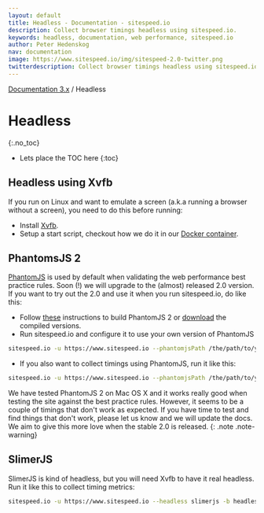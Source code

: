 ```yaml
---
layout: default
title: Headless - Documentation - sitespeed.io
description: Collect browser timings headless using sitespeed.io.
keywords: headless, documentation, web performance, sitespeed.io
author: Peter Hedenskog
nav: documentation
image: https://www.sitespeed.io/img/sitespeed-2.0-twitter.png
twitterdescription: Collect browser timings headless using sitespeed.io.
---
```

[Documentation 3.x](/documentation/) / Headless

# Headless
{:.no_toc}

* Lets place the TOC here
{:toc}

## Headless using Xvfb

 If you run on Linux and want to emulate a screen (a.k.a running a browser without a screen), you need to do this before running:

* Install [Xvfb](http://www.x.org/releases/current/doc/man/man1/Xvfb.1.xhtml).
* Setup a start script, checkout how we do it in our   [Docker container](https://github.com/sitespeedio/sitespeed.io-docker/blob/master/all/scripts/start.sh).


## PhantomsJS 2
[PhantomJS](http://phantomjs.org/) is used by default when validating the web performance best practice rules. Soon (!) we will upgrade to the (almost) released 2.0 version. If you want to try out the 2.0 and use it when you run sitespeed.io, do like this:

* Follow [these](https://github.com/ariya/phantomjs/wiki/PhantomJS-2) instructions to build PhantomJS 2 or [download](https://bitbucket.org/ariya/phantomjs/downloads) the compiled versions.
* Run sitespeed.io and configure it to use your own version of PhantomJS

~~~bash
sitespeed.io -u https://www.sitespeed.io --phantomjsPath /the/path/to/your/bin
~~~

* If you also want to collect timings using PhantomJS, run it like this:

~~~bash
sitespeed.io -u https://www.sitespeed.io --phantomjsPath /the/path/to/your/bin -b headless
~~~

We have tested PhantomJS 2 on Mac OS X and it works really good when testing the site against the best practice rules. However, it seems to be a couple of timings that don't work as expected. If you have time to test and find things that don't work, please let us know and we will update the docs. We aim to give this more love when the stable 2.0 is released.
{: .note .note-warning}

## SlimerJS
SlimerJS is kind of headless, but you will need Xvfb to have it real headless. Run it like this to collect timing metrics:

~~~bash
sitespeed.io -u https://www.sitespeed.io --headless slimerjs -b headless
~~~
